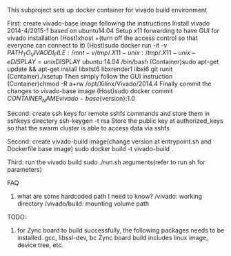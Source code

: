 This subproject sets up docker container for vivado build environment

First: create vivado-base image following the instructions
Install vivado 2014-4/2015-1 based on ubuntu14.04
Setup x11 forwarding to have GUI for vivado installation
(Host)xhost +(turn off the access control so that everyone can connect to it)
(Host)sudo docker run -it -v $PATH_TO_VIVAODI_FILE:/mnt  -v /tmp/.X11-unix:/tmp/.X11-unix -e DISPLAY=unix$DISPLAY ubuntu:14.04 /bin/bash
(Container)sudo apt-get update && apt-get install libxtst6 libxrender1 libxi6 git runit
(Container)./xsetup
Then simply follow the GUI instruction
(Container)chmod -R a+rw /opt/Xilinx/Vivado/2014.4
Finally commit the changes to vivado-base image
(Host)sudo docker commit $CONTAINER_NAME vivado-base${version}:1.0

Second: create ssh keys for remote sshfs commands and store them in sshkeys directory
ssh-keygen -t rsa 
Store the public key at authorized_keys so that the swarm cluster is able to access data via sshfs

Second: create vivado-build image(change version at entrypoint.sh and Dockerfile base image)
sudo docker build -t vivado-build .

Third: run the vivado build
sudo ./run.sh arguments(refer to run.sh for parameters)


FAQ
1. what are some hardcoded path I need to know?
	/vivado: working directory
	/vivado/build: mounting volume path

TODO:
1. for Zync board to build successfully, the following packages needs to be installed.
	gcc, libssl-dev, bc
	Zync board build includes linux image, device tree, etc.

